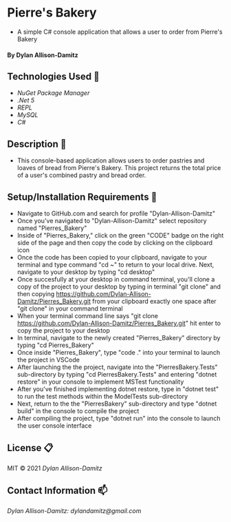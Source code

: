 # Pierre's Bakery

* A simple C# console application that allows a user to order from Pierre's Bakery

#### By Dylan Allison-Damitz

## Technologies Used :floppy_disk:
* _NuGet Package Manager_
* _.Net 5_
* _REPL_
* _MySQL_
* _C#_

## Description :page_with_curl:
* This console-based application allows users to order pastries and loaves of bread from Pierre's Bakery. This project returns the total price of a user's combined pastry and bread order. 

## Setup/Installation Requirements :triangular_ruler:

* Navigate to GitHub.com and search for profile "Dylan-Allison-Damitz"
* Once you've navigated to "Dylan-Allison-Damitz" select repository named "Pierres_Bakery"
* Inside of "Pierres_Bakery," click on the green "CODE" badge on the right side of the page and then copy the code by clicking on the clipboard icon
* Once the code has been copied to your clipboard, navigate to your terminal and type command "cd ~" to return to your local drive. Next, navigate to your desktop by typing "cd desktop"
* Once succesfully at your desktop in command terminal, you'll clone a copy of the project to your desktop by typing in terminal "git clone" and then copying https://github.com/Dylan-Allison-Damitz/Pierres_Bakery.git from your clipboard exactly one space after "git clone" in your command terminal
* When your terminal command line says "git clone https://github.com/Dylan-Allison-Damitz/Pierres_Bakery.git" hit enter to copy the project to your desktop
* In terminal, navigate to the newly created "Pierres_Bakery" directory by typing "cd Pierres_Bakery" 
* Once inside "Pierres_Bakery", type "code ." into your terminal to launch the project in VSCode
* After launching the the project, navigate into the "PierresBakery.Tests" sub-directory by typing "cd PierresBakery.Tests" and entering "dotnet restore" in your console to implement MSTest functionality
* After you've finished implementing dotnet restore, type in "dotnet test" to run the test methods within the ModelTests sub-directory
* Next, return to the the "PierresBakery" sub-directory and type "dotnet build" in the console to compile the project
* After compiling the project, type "dotnet run" into the console to launch the user console interface 

## License :clipboard:
MIT &copy; 2021 _Dylan Allison-Damitz_
## Contact Information :mailbox:

_Dylan Allison-Damitz:
dylandamitz@gmail.com_
